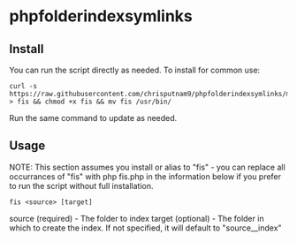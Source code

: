 # phpfolderindexsymlinks

## Install 
You can run the script directly as needed.  To install for common use:

    curl -s https://raw.githubusercontent.com/chrisputnam9/phpfolderindexsymlinks/master/fis.php > fis && chmod +x fis && mv fis /usr/bin/

Run the same command to update as needed.

## Usage
NOTE: This section assumes you install or alias to "fis" - you can replace all occurrances of "fis" with
php fis.php in the information below if you prefer to run the script without full installation.

    fis <source> [target]

source (required) - The folder to index
target (optional) - The folder in which to create the index.  If not specified, it will
default to "source__index"

